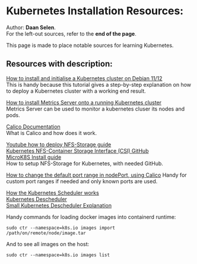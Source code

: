 # Kubernetes Installation Resources:

Author: **Daan Selen**.<br>
For the left-out sources, refer to the **end of the page**.

This page is made to place notable sources for learning Kubernetes.

## **Resources with description:**

[How to install and initialise a Kubernetes cluster on Debian 11/12](https://www.linuxtechi.com/install-kubernetes-cluster-on-debian/)<br>
This is handy because this tutorial gives a step-by-step explanation on how to deploy a Kubernetes cluster with a working end result.

[How to install Metrics Server onto a running Kubernetes cluster](https://www.linuxtechi.com/how-to-install-kubernetes-metrics-server/)<br>
Metrics Server can be used to monitor a kubernetes cluser its nodes and pods.

[Calico Documentation](https://docs.tigera.io/calico/latest/about/)<br>
What is Calico and how does it work.

[Youtube how to deploy NFS-Storage guide](https://www.youtube.com/watch?v=efa8gwmbPms)<br>
[Kubernetes NFS-Container Storage Interface (CSI) GitHub](https://github.com/kubernetes-csi/csi-driver-nfs)<br>
[MicroK8S Install guide](https://microk8s.io/docs/nfs)<br>
How to setup NFS-Storage for Kubernetes, with needed GitHub.

[How to change the default port range in nodePort, using Calico](https://www.thinkcode.se/blog/2019/02/20/kubernetes-service-node-port-range)
Handy for custom port ranges if needed and only known ports are used.

[How the Kubernetes Scheduler works](https://www.youtube.com/watch?v=rDCWxkvPlAw)<br>
[Kubernetes Descheduler](https://github.com/kubernetes-sigs/descheduler)<br>
[Small Kubernetes Descheduler Explanation](https://www.sobyte.net/post/2023-04/k8s-descheduler/)<br>

Handy commands for loading docker images into containerd runtime:
```
sudo ctr --namespace=k8s.io images import /path/on/remote/node/image.tar
```
And to see all images on the host:
```
sudo ctr --namespace=k8s.io images list
```